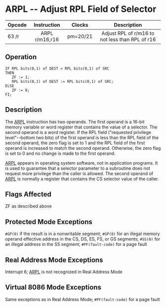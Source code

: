 # ARPL -- Adjust RPL Field of Selector

| Opcode | Instruction    | Clocks   | Description                                     |
| ------ | :------------: | :------: | :---------------------------------------------: |
| 63 /r  | ARPL r/m16,r16 | pm=20/21 | Adjust RPL of r/m16 to not less than RPL of r16 |

## Operation

```
IF RPL bits(0,1) of DEST < RPL bits(0,1) of SRC
THEN
   ZF := 1;
   RPL bits(0,1) of DEST := RPL bits(0,1) of SRC;
ELSE
   ZF := 0;
FI;
```

## Description

The [ARPL](ARPL.md) instruction has two operands. The first operand is a 16-bit memory variable or word register that contains the value of a selector. The second operand is a word register. If the RPL field ("requested privilege level"--bottom two bits) of the first operand is less than the RPL field of the second operand, the zero flag is set to 1 and the RPL field of the first operand is increased to match the second operand. Otherwise, the zero flag is set to 0 and no change is made to the first operand.

[ARPL](ARPL.md) appears in operating system software, not in application programs. It is used to guarantee that a selector parameter to a subroutine does not request more privilege than the caller is allowed. The second operand of [ARPL](ARPL.md) is normally a register that contains the CS selector value of the caller.

## Flags Affected

ZF as described above

## Protected Mode Exceptions

`#GP(0)` if the result is in a nonwritable segment; `#GP(0)` for an illegal memory operand effective address in the CS, DS, ES, FS, or GS segments; `#SS(0)` for an illegal address in the SS segment; `#PF(fault-code)` for a page fault

## Real Address Mode Exceptions

Interrupt 6; [ARPL](ARPL.md) is not recognized in Real Address Mode

## Virtual 8086 Mode Exceptions

Same exceptions as in Real Address Mode; `#PF(fault-code)` for a page fault